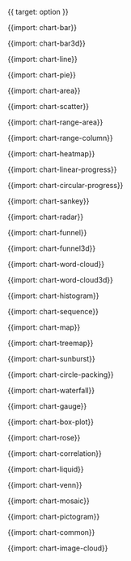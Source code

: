 {{ target: option }}

{{import: chart-bar}}

{{import: chart-bar3d}}

{{import: chart-line}}

{{import: chart-pie}}

{{import: chart-area}}

{{import: chart-scatter}}

{{import: chart-range-area}}

{{import: chart-range-column}}

{{import: chart-heatmap}}

{{import: chart-linear-progress}}

{{import: chart-circular-progress}}

{{import: chart-sankey}}

{{import: chart-radar}}

{{import: chart-funnel}}

{{import: chart-funnel3d}}

{{import: chart-word-cloud}}

{{import: chart-word-cloud3d}}

{{import: chart-histogram}}

{{import: chart-sequence}}

{{import: chart-map}}

{{import: chart-treemap}}

{{import: chart-sunburst}}

{{import: chart-circle-packing}}

{{import: chart-waterfall}}

{{import: chart-gauge}}

{{import: chart-box-plot}}

{{import: chart-rose}}

{{import: chart-correlation}}

{{import: chart-liquid}}

{{import: chart-venn}}

{{import: chart-mosaic}}

{{import: chart-pictogram}}

{{import: chart-common}}

{{import: chart-image-cloud}}
